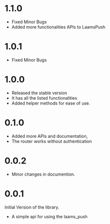 # 1.1.0
* Fixed Minor Bugs
* Added more functionalities APIs to LaamsPush


# 1.0.1
* Fixed Minor Bugs
  
# 1.0.0
* Released the stable version
* It has all the listed functionalities
* Added helper methods for ease of use. 


# 0.1.0
* Added more APIs and documentation, 
* The router works without authentication
  

# 0.0.2
* Minor changes in documention. 
  

# 0.0.1
Initial Version of the library.

* A simple api for using the laams_push 
